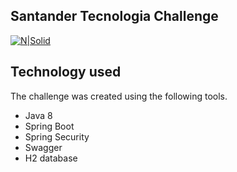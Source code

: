 ## Santander Tecnologia Challenge

[![N|Solid](https://encrypted-tbn0.gstatic.com/images?q=tbn%3AANd9GcTgTf4R8_Un5bL4JFXVo1sakNGPJPsrU7xL2sdsLqIYtw&usqp=CAU&ec=45690268)]()

## Technology used
The challenge was created using the following tools.

  - Java 8
  - Spring Boot
  - Spring Security
  - Swagger
  - H2 database
